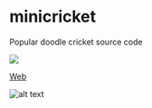 # minicricket
Popular doodle cricket source code


[![](http://i.imgur.com/G9OokjJ.png)](https://play.google.com/store/apps/details?id=com.mini.cricket)


[Web](https://biswatma.herokuapp.com/) 


![alt text](http://i.imgur.com/wcsgq6C.png "Logo Title Text 1")



